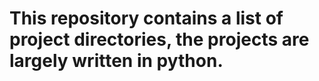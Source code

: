 # This repository contains a list of project directories, the projects are largely written in python.
